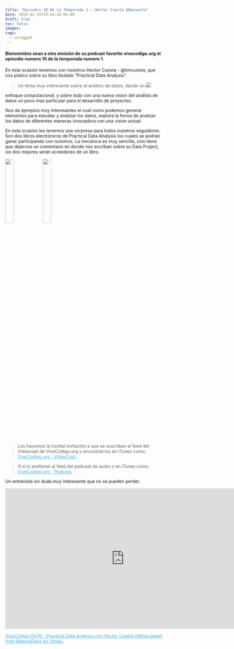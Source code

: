 ```yaml
---
title: "Episodio 10 De La Temporada 1 – Hector Cuesta @hmcuesta"
date: 2014-02-25T19:43:45-05:00
draft: true
toc: false
images:
tags:
  - untagged
---
```


<h4>Bienvenidos sean a otra emisión de su podcast favorito vivecodigo.org el episodio numero 10 de la temporada numero 1.</h4>

En esta ocasión tenemos con nosotros Hector Cuesta - @hmcuesta, que nos platico sobre su libro titulado “Practical Data Analysis”.

>Un tema muy interesante sobre el análisis de datos, dando un
![](http://vivecodigo.org/images/libro-practical.png)

enfoque computacional, y sobre todo con una nueva vision del análisis de datos un poco mas particular para el desarrollo de proyectos.

Nos da ejemplos muy interesantes el cual como podemos generar elementos para estudiar y analizar los datos,  explora la forma de analizar los datos de diferentes maneras innovadora con una vision actual.

En esta ocasión les tenemos una sorpresa para todos nuestros seguidores. Son dos libros electrónicos de Practical Data Analysis los cuales se podrán ganar participando con nosotros. La mecánica es muy sencilla, solo tiene que dejarnos un comentario en donde nos escriban sobre su Data Project, los dos mejores serán acreedores de un libro.

<img src="http://vivecodigo.org/images/uno.jpg" style="width: 23%;"></img>
<img src="http://vivecodigo.org/images/dos.jpg" style="width: 23%;"></img>

>Les hacemos la cordial invitación a que se suscriban al feed del Videocast de ViveCodigo.org o encontrarnos en iTunes como: <a style="color: #3eb0ef;" href="https://podcasts.apple.com" target="_blank"> ViveCodigo.org - VideoCast.</a>

>O si lo prefieren al feed del podcast de audio o en iTunes como: <a style="color:#3eb0ef;" href="https://podcasts.apple.com/mz/podcast/vivecodigo-org-podcast/id722889939" target="_blank"> ViveCodigo.org - Podcast.</a>

Un entrevista sin duda muy interesante que no se pueden perder.

<iframe src="https://player.vimeo.com/video/87502624?h=361f045c27" width="760" height="450" frameborder="0"></iframe>

<a style="color:#3eb0ef;" href="https://vimeo.com/" target="_blank"> ViveCodigo 01x10 - Practical Data Analysis con Hector Cuesta (@hmcuesta) from MakingDevs on Vimeo.

</a>
